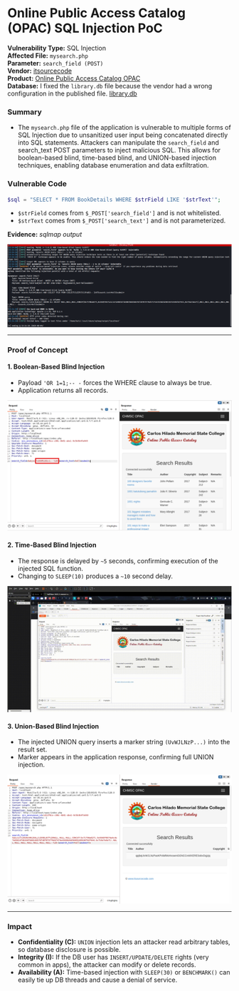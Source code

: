 # Online Public Access Catalog (OPAC) SQL Injection PoC

**Vulnerability Type:** SQL Injection
</br>
**Affected File:** ``mysearch.php``
</br>
**Parameter:** ``search_field (POST)``
</br>
**Vendor:** [itsourcecode](https://itsourcecode.com/)
</br>
**Product:** [Online Public Access Catalog OPAC](https://itsourcecode.com/free-projects/php-project/online-public-access-catalog-opac-php-mysqli/)
</br>
**Database:** I fixed the ``library.db`` file because the vendor had a wrong configuration in the published file. [library.db](https://github.com/drew-byte/Online-Public-Access-Catalog-OPAC-SQLi-PoC/blob/main/library.db)

### Summary
-  The ``mysearch.php`` file of the application is vulnerable to multiple forms of SQL Injection due to unsanitized user input being concatenated directly into SQL statements. Attackers can manipulate the ``search_field`` and search_text POST parameters to inject malicious SQL. This allows for boolean-based blind, time-based blind, and UNION-based injection techniques, enabling database enumeration and data exfiltration.

### Vulnerable Code
```php
$sql = "SELECT * FROM BookDetails WHERE $strField LIKE '$strText'";
```

-  ``$strField`` comes from ``$_POST['search_field']`` and is not whitelisted.
-  ``$strText`` comes from ``$_POST['search_text']`` and is not parameterized.

**Evidence:** *sqlmap output*

![](./sqlmap.png)

---

### Proof of Concept
#### 1. Boolean-Based Blind Injection
-  Payload ``'OR 1=1;-- -`` forces the WHERE clause to always be true.
-  Application returns all records.

![](./boolean.png)

#### 2. Time-Based Blind Injection
-  The response is delayed by ``~5`` seconds, confirming execution of the injected SQL function.
-  Changing to ``SLEEP(10)`` produces a ``~10`` second delay.

![](./time.gif)

#### 3. Union-Based Blind Injection
-  The injected UNION query inserts a marker string ``(UvWJLNzP...)`` into the result set.
-  Marker appears in the application response, confirming full UNION injection.

![](./union.png)

---

### Impact
-  **Confidentiality (C):** ``UNION`` injection lets an attacker read arbitrary tables, so database disclosure is possible.
-  **Integrity (I):** If the DB user has ``INSERT/UPDATE/DELETE`` rights (very common in apps), the attacker can modify or delete records.
-  **Availability (A):** Time-based injection with ``SLEEP(30)`` or ``BENCHMARK()`` can easily tie up DB threads and cause a denial of service.
